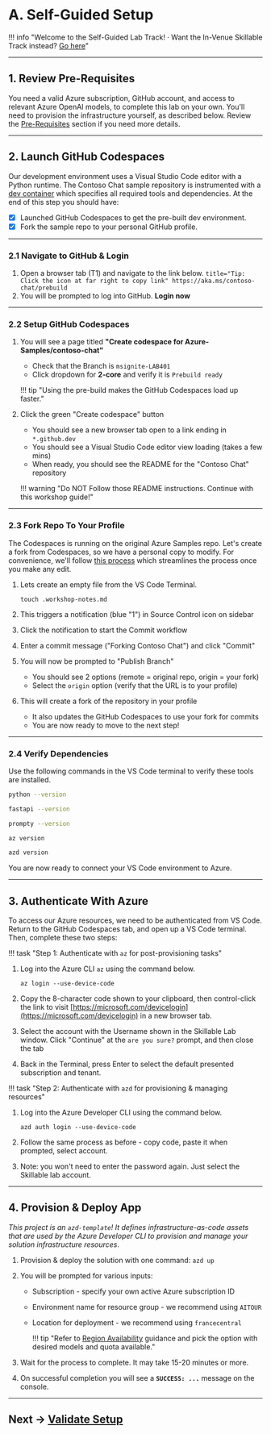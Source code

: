 # A. Self-Guided Setup

!!! info "Welcome to the Self-Guided Lab Track! · Want the In-Venue Skillable Track instead? [Go here](./02-Skillable.md)"

---

## 1. Review Pre-Requisites

You need a valid Azure subscription, GitHub account, and access to relevant Azure OpenAI models, to complete this lab on your own. You'll need to provision the infrastructure yourself, as described below. Review the [Pre-Requisites](/contoso-chat/02-Setup/0-PreRequisites#self-guided) section if you need more details.

---

## 2. Launch GitHub Codespaces

Our development environment uses a Visual Studio Code editor with a Python runtime. The Contoso Chat sample repository is instrumented with a [dev container](https://containers.dev) which specifies all required tools and dependencies. At the end of this step you should have:

- [X] Launched GitHub Codespaces to get the pre-built dev environment.
- [X] Fork the sample repo to your personal GitHub profile.

---

### 2.1 Navigate to GitHub & Login

1. Open a browser tab (T1) and navigate to the link below.
        ``` title="Tip: Click the icon at far right to copy link"
        https://aka.ms/contoso-chat/prebuild
        ```
1. You will be prompted to log into GitHub. **Login now**

---

### 2.2 Setup GitHub Codespaces

1. You will see a page titled **"Create codespace for Azure-Samples/contoso-chat"**
    - Check that the Branch is `msignite-LAB401`
    - Click dropdown for **2-core** and verify it is `Prebuild ready`

    !!! tip "Using the pre-build makes the GitHub Codespaces load up faster."

1. Click the green "Create codespace" button
    - You should see a new browser tab open to a link ending in `*.github.dev`
    - You should see a Visual Studio Code editor view loading (takes a few mins)
    - When ready, you should see the README for the "Contoso Chat" repository
    
    !!! warning "Do NOT Follow those README instructions. Continue with this workshop guide!"

---

### 2.3 Fork Repo To Your Profile

The Codespaces is running on the original Azure Samples repo. Let's create a fork from Codespaces, so we have a personal copy to modify. For convenience, we'll follow [this process](https://docs.github.com/codespaces/developing-in-a-codespace/creating-a-codespace-from-a-template#publishing-to-a-repository-on-github) which streamlines the process once you make any edit.

1. Lets create an empty file from the VS Code Terminal.

    ``` title="Tip: Click the icon at far right to copy command"
    touch .workshop-notes.md
    ```

1. This triggers a notification (blue "1") in Source Control icon on sidebar
1. Click the notification to start the Commit workflow 
1. Enter a commit message ("Forking Contoso Chat") and click "Commit"
1. You will now be prompted to "Publish Branch" 
    - You should see 2 options (remote = original repo, origin = your fork)
    - Select the `origin` option (verify that the URL is to your profile)
1. This will create a fork of the repository in your profile
    - It also updates the GitHub Codespaces to use your fork for commits
    - You are now ready to move to the next step!

---

### 2.4 Verify Dependencies

Use the following commands in the VS Code terminal to verify these tools are installed.

```bash
python --version
```
```bash
fastapi --version
```
```bash
prompty --version
```
```bash
az version
```
```bash
azd version
```

You are now ready to connect your VS Code environment to Azure.

---

## 3. Authenticate With Azure 

To access our Azure resources, we need to be authenticated from VS Code. Return to the GitHub Codespaces tab, and open up a VS Code terminal. Then, complete these two steps:

!!! task "Step 1: Authenticate with `az` for post-provisioning tasks"

1. Log into the Azure CLI `az` using the command below. 

    ```
    az login --use-device-code
    ```

1. Copy the 8-character code shown to your clipboard, then control-click the link to visit [https://microsoft.com/devicelogin](https://microsoft.com/devicelogin) in a new browser tab.

1. Select the account with the Username shown in the Skillable Lab window. Click "Continue" at the `are you sure?` prompt, and then close the tab

1. Back in the Terminal, press Enter to select the default presented subscription and tenant.


!!! task "Step 2: Authenticate with `azd` for provisioning & managing resources"

1. Log into the Azure Developer CLI using the command below. 

    ```
    azd auth login --use-device-code
    ```

1. Follow the same process as before - copy code, paste it when prompted, select account.
1. Note: you won't need to enter the password again. Just select the Skillable lab account.

---

## 4. Provision & Deploy App

_This project is an `azd-template`! It defines infrastructure-as-code assets that are used by the Azure Developer CLI to provision and manage your solution infrastructure resources_.


1. Provision & deploy the solution with one command: ```azd up```

1. You will be prompted for various inputs:

    - Subscription - specify your own active Azure subscription ID
    - Environment name for resource group - we recommend using `AITOUR` 
    - Location for deployment - we recommend using `francecentral`

        !!! tip "Refer to [Region Availability](#region-availability) guidance and pick the option with desired models and quota available."

1. Wait for the process to complete. It may take 15-20 minutes or more.
1. On successful completion you will see a **`SUCCESS: ...`** message on the console.

---

## Next → [Validate Setup](./03-Validation.md)
